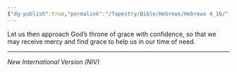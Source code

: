 ```yaml
---
{"dg-publish":true,"permalink":"/Tapestry/Bible/Hebrews/Hebrews 4_16/","title":"Hebrews 4:16","hide":true,"tags":["bible-verse","bible-verse"],"dgHomeLink":true,"dgShowLocalGraph":true,"dgEnableSearch":true}
---
```


 Let us then approach God’s throne of grace with confidence, so that we may receive mercy and find grace to help us in our time of need.

---
*New International Version (NIV)*